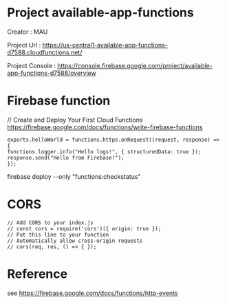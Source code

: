 # Project available-app-functions

Creator : MAU

Project Url :
https://us-central1-available-app-functions-d7588.cloudfunctions.net/

Project Console :
https://console.firebase.google.com/project/available-app-functions-d7588/overview

# Firebase function

// Create and Deploy Your First Cloud Functions
https://firebase.google.com/docs/functions/write-firebase-functions

```
exports.helloWorld = functions.https.onRequest((request, response) => {
functions.logger.info("Hello logs!", { structuredData: true });
response.send("Hello from Firebase!");
});
```

firebase deploy --only "functions:checkstatus"

# CORS

```
// Add CORS to your index.js
// const cors = require('cors')({ origin: true });
// Put this line to your function
// Automatically allow cross-origin requests
// cors(req, res, () => { });
```

# Reference

see https://firebase.google.com/docs/functions/http-events

